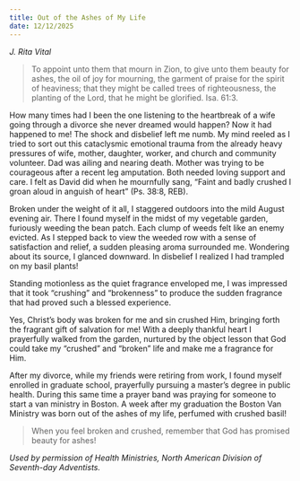 ```yaml
---
title: Out of the Ashes of My Life
date: 12/12/2025
---
```


_J. Rita Vital_

> <p></p>
> To appoint unto them that mourn in Zion, to give unto them beauty for ashes, the oil of joy for mourning, the garment of praise for the spirit of heaviness; that they might be called trees of righteousness, the planting of the Lord, that he might be glorified. Isa. 61:3.

How many times had I been the one listening to the heartbreak of a wife going through a divorce she never dreamed would happen? Now it had happened to me! The shock and disbelief left me numb. My mind reeled as I tried to sort out this cataclysmic emotional trauma from the already heavy pressures of wife, mother, daughter, worker, and church and community volunteer. Dad was ailing and nearing death. Mother was trying to be courageous after a recent leg amputation. Both needed loving support and care. I felt as David did when he mournfully sang, “Faint and badly crushed I groan aloud in anguish of heart” (Ps. 38:8, REB).

Broken under the weight of it all, I staggered outdoors into the mild August evening air. There I found myself in the midst of my vegetable garden, furiously weeding the bean patch. Each clump of weeds felt like an enemy evicted. As I stepped back to view the weeded row with a sense of satisfaction and relief, a sudden pleasing aroma surrounded me. Wondering about its source, I glanced downward. In disbelief I realized I had trampled on my basil plants!

Standing motionless as the quiet fragrance enveloped me, I was impressed that it took “crushing” and “brokenness” to produce the sudden fragrance that had proved such a blessed experience.

Yes, Christ’s body was broken for me and sin crushed Him, bringing forth the fragrant gift of salvation for me! With a deeply thankful heart I prayerfully walked from the garden, nurtured by the object lesson that God could take my “crushed” and “broken” life and make me a fragrance for Him.

After my divorce, while my friends were retiring from work, I found myself enrolled in graduate school, prayerfully pursuing a master’s degree in public health. During this same time a prayer band was praying for someone to start a van ministry in Boston. A week after my graduation the Boston Van Ministry was born out of the ashes of my life, perfumed with crushed basil!

> <callout></callout>
> When you feel broken and crushed, remember that God has promised beauty for ashes!

_Used by permission of Health Ministries, North American Division of Seventh-day Adventists._